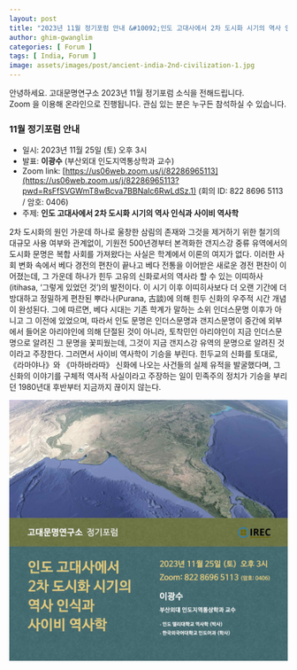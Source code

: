 ```yaml
---
layout: post
title: "2023년 11월 정기포럼 안내 &#10092;인도 고대사에서 2차 도시화 시기의 역사 인식과 사이비 역사학&#10093;"
author: ghim-gwanglim
categories: [ Forum ]
tags: [ India, Forum ]
image: assets/images/post/ancient-india-2nd-civilization-1.jpg
---
```


안녕하세요. 고대문명연구소 2023년 11월 정기포럼 소식을 전해드립니다.<br> 
Zoom 을 이용해 온라인으로 진행됩니다. 관심 있는 분은 누구든 참석하실 수 있습니다. 


### 11월 정기포럼 안내
- 일시: 2023년 11월 25일 (토) 오후 3시
- 발표: __이광수__ (부산외대 인도지역통상학과 교수)
- Zoom link: [https://us06web.zoom.us/j/82286965113](https://us06web.zoom.us/j/82286965113?pwd=RsFfSVGWmT8wBcva7BBNaIc6RwLdSz.1)
  (회의 ID: 822 8696 5113 / 암호: 0406)
- 주제: __인도 고대사에서 2차 도시화 시기의 역사 인식과 사이비 역사학__

2차 도시화의 원인 가운데 하나로 울창한 삼림의 존재와 그것을 제거하기 위한 철기의 대규모 사용 여부와 관계없이, 기원전 500년경부터 본격화한 갠지스강 중류 유역에서의 도시화 문명은 복합 사회를 가져왔다는 사실은 학계에서 이론의 여지가 없다. 이러한 사회 변화 속에서 베다 경전의 편찬이 끝나고 베다 전통을 이어받은 새로운 경전 편찬이 이어졌는데, 그 가운데 하나가 힌두 고유의 신화로서의 역사라 할 수 있는 이띠하사(itihasa, ‘그렇게 있었던 것’)의 발전이다. 이 시기 이후 이띠히사보다 더 오랜 기간에 더 방대하고 정밀하게 편찬된 뿌라나(Purana, 古談)에 의해 힌두 신화의 우주적 시간 개념이 완성된다. 그에 따르면, 베다 시대는 기존 학계가 말하는 소위 인더스문명 이후가 아니고 그 이전에 있었으며, 따라서 인도 문명은 인더스문명과 갠지스문명이 중간에 외부에서 들어온 아리야인에 의해 단절된 것이 아니라, 토착민인 아리야인이 지금 인더스문명으로 알려진 그 문명을 꽃피웠는데, 그것이 지금 갠지스강 유역의 문명으로 알려진 것이라고 주장한다. 그러면서 사이비 역사학이 기승을 부린다. 힌두교의 신화를 토대로, 《라마야나》와 《마하바라따》 신화에 나오는 사건들의 실제 유적을 발굴했다며, 그 신화의 이야기를 구체적 역사적 사실이라고 주장하는 일이 민족주의 정치가 기승을 부리던 1980년대 후반부터 지금까지 끊이지 않는다.


![](/assets/images/post/irec-seminar-poster-2023-11.jpg)
